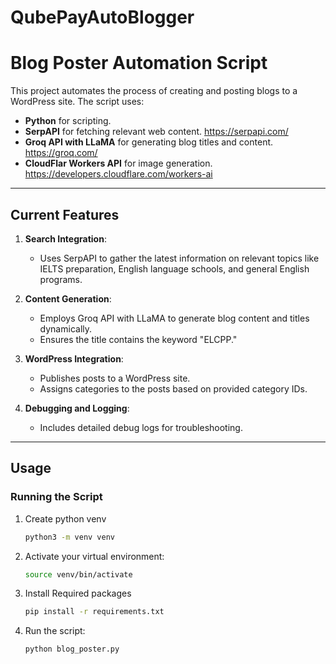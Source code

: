 # QubePayAutoBlogger

# Blog Poster Automation Script

This project automates the process of creating and posting blogs to a WordPress site. The script uses:
- **Python** for scripting.
- **SerpAPI** for fetching relevant web content.   https://serpapi.com/
- **Groq API with LLaMA** for generating blog titles and content. https://groq.com/
- **CloudFlar Workers API** for image generation. https://developers.cloudflare.com/workers-ai

---

## Current Features

1. **Search Integration**:
   - Uses SerpAPI to gather the latest information on relevant topics like IELTS preparation, English language schools, and general English programs.

2. **Content Generation**:
   - Employs Groq API with LLaMA to generate blog content and titles dynamically.
   - Ensures the title contains the keyword "ELCPP."

3. **WordPress Integration**:
   - Publishes posts to a WordPress site.
   - Assigns categories to the posts based on provided category IDs.

4. **Debugging and Logging**:
   - Includes detailed debug logs for troubleshooting.

---

## Usage

### Running the Script
1. Create python venv 
    ```bash
    python3 -m venv venv
    ```

2. Activate your virtual environment:
   ```bash
   source venv/bin/activate
   ```

3. Install Required packages
    ```bash
    pip install -r requirements.txt
    ```

3. Run the script:
   ```bash
   python blog_poster.py
   ```